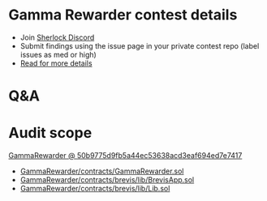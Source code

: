 
# Gamma Rewarder contest details

- Join [Sherlock Discord](https://discord.gg/MABEWyASkp)
- Submit findings using the issue page in your private contest repo (label issues as med or high)
- [Read for more details](https://docs.sherlock.xyz/audits/watsons)

# Q&A

# Audit scope


[GammaRewarder @ 50b9775d9fb5a44ec53638acd3eaf694ed7e7417](https://github.com/GammaStrategies/GammaRewarder/tree/50b9775d9fb5a44ec53638acd3eaf694ed7e7417)
- [GammaRewarder/contracts/GammaRewarder.sol](GammaRewarder/contracts/GammaRewarder.sol)
- [GammaRewarder/contracts/brevis/lib/BrevisApp.sol](GammaRewarder/contracts/brevis/lib/BrevisApp.sol)
- [GammaRewarder/contracts/brevis/lib/Lib.sol](GammaRewarder/contracts/brevis/lib/Lib.sol)

